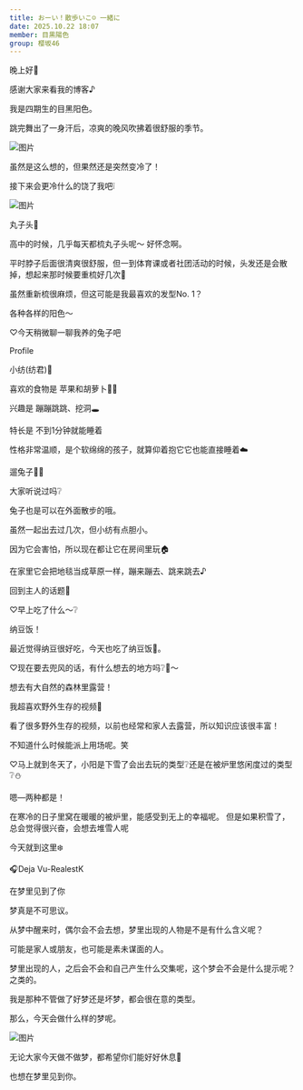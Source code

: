 ```yaml
---
title: おーい！散歩いこ☺︎ 一緒に
date: 2025.10.22 18:07
member: 目黒陽色
group: 樱坂46
---
```


晚上好🌙







感谢大家来看我的博客♪







我是四期生的目黑阳色。







跳完舞出了一身汗后，凉爽的晚风吹拂着很舒服的季节。




![图片](https://sakurazaka46.com/files/14/diary/s46/blog/moblog/202510/mobQuMiEo.jpg)











虽然是这么想的，但果然还是突然变冷了！

接下来会更冷什么的饶了我吧❕


![图片](https://sakurazaka46.com/files/14/diary/s46/blog/moblog/202510/mobdvHoZv.jpg)









丸子头🍡



高中的时候，几乎每天都梳丸子头呢〜
好怀念啊。


平时脖子后面很清爽很舒服，但一到体育课或者社团活动的时候，头发还是会散掉，想起来那时候要重梳好几次💭


虽然重新梳很麻烦，但这可能是我最喜欢的发型No. 1？



















各种各样的阳色〜






♡今天稍微聊一聊我养的兔子吧




Profile

小纺(纺君)🐰

喜欢的食物是
苹果和胡萝卜🍎🥕



兴趣是
蹦蹦跳跳、挖洞🕳️


特长是
不到1分钟就能睡着




性格非常温顺，是个软绵绵的孩子，就算仰着抱它它也能直接睡着☁️





遛兔子🐰🐾



大家听说过吗❔


兔子也是可以在外面散步的哦。


虽然一起出去过几次，但小纺有点胆小。

因为它会害怕，所以现在都让它在房间里玩🏠


在家里它会把地毯当成草原一样，蹦来蹦去、跳来跳去♪













回到主人的话题👩




♡早上吃了什么〜❔

纳豆饭！


最近觉得纳豆很好吃，今天也吃了纳豆饭🍚。









♡现在要去兜风的话，有什么想去的地方吗❔🚙〜



想去有大自然的森林里露营！

我超喜欢野外生存的视频🌿

看了很多野外生存的视频，以前也经常和家人去露营，所以知识应该很丰富！


不知道什么时候能派上用场呢。笑












♡马上就到冬天了，小阳是下雪了会出去玩的类型❔还是在被炉里悠闲度过的类型❔⛄️


嗯—两种都是！

在寒冷的日子里窝在暖暖的被炉里，能感受到无上的幸福呢。
但是如果积雪了，总会觉得很兴奋，会想去堆雪人呢








今天就到这里❄️








🎧Deja Vu-RealestK

在梦里见到了你








梦真是不可思议。




从梦中醒来时，偶尔会不会去想，梦里出现的人物是不是有什么含义呢？




可能是家人或朋友，也可能是素未谋面的人。



梦里出现的人，之后会不会和自己产生什么交集呢，这个梦会不会是什么提示呢？之类的。


我是那种不管做了好梦还是坏梦，都会很在意的类型。









那么，今天会做什么样的梦呢。


![图片](https://sakurazaka46.com/files/14/diary/s46/blog/moblog/202510/mobrwJC2c.jpg)






无论大家今天做不做梦，都希望你们能好好休息🌙







也想在梦里见到你。
